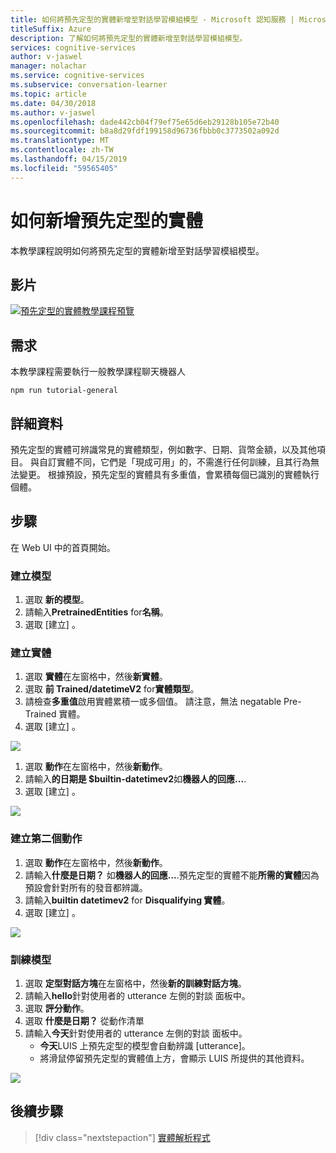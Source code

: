 ```yaml
---
title: 如何將預先定型的實體新增至對話學習模組模型 - Microsoft 認知服務 | Microsoft Docs
titleSuffix: Azure
description: 了解如何將預先定型的實體新增至對話學習模組模型。
services: cognitive-services
author: v-jaswel
manager: nolachar
ms.service: cognitive-services
ms.subservice: conversation-learner
ms.topic: article
ms.date: 04/30/2018
ms.author: v-jaswel
ms.openlocfilehash: dade442cb04f79ef75e65d6eb29128b105e72b40
ms.sourcegitcommit: b8a8d29fdf199158d96736fbbb0c3773502a092d
ms.translationtype: MT
ms.contentlocale: zh-TW
ms.lasthandoff: 04/15/2019
ms.locfileid: "59565405"
---
```

# <a name="how-to-add-pre-trained-entities"></a>如何新增預先定型的實體
本教學課程說明如何將預先定型的實體新增至對話學習模組模型。

## <a name="video"></a>影片

[![預先定型的實體教學課程預覽](https://aka.ms/cl_Tutorial_v3_PreTrainedEntities_Preview)](https://aka.ms/cl_Tutorial_v3_PreTrainedEntities)

## <a name="requirements"></a>需求
本教學課程需要執行一般教學課程聊天機器人

    npm run tutorial-general

## <a name="details"></a>詳細資料

預先定型的實體可辨識常見的實體類型，例如數字、日期、貨幣金額，以及其他項目。  與自訂實體不同，它們是「現成可用」的，不需進行任何訓練，且其行為無法變更。  根據預設，預先定型的實體具有多重值，會累積每個已識別的實體執行個體。

## <a name="steps"></a>步驟

在 Web UI 中的首頁開始。

### <a name="create-the-model"></a>建立模型

1. 選取 **新的模型**。
2. 請輸入**PretrainedEntities** for**名稱**。
3. 選取 [建立] 。

### <a name="entity-creation"></a>建立實體

1. 選取 **實體**在左窗格中，然後**新實體**。
2. 選取 **前 Trained/datetimeV2** for**實體類型**。
3. 請檢查**多重值**啟用實體累積一或多個值。 請注意，無法 negatable Pre-Trained 實體。
4. 選取 [建立] 。

![](../media/T08_entity_create.png)

1. 選取 **動作**在左窗格中，然後**新動作**。
2. 請輸入**的日期是 $builtin-datetimev2**如**機器人的回應...**.
3. 選取 [建立] 。

![](../media/T08_action_create_1.png)

### <a name="create-the-second-action"></a>建立第二個動作

1. 選取 **動作**在左窗格中，然後**新動作**。
2. 請輸入**什麼是日期？** 如**機器人的回應...**.預先定型的實體不能**所需的實體**因為預設會針對所有的發音都辨識。
3. 請輸入**builtin datetimev2** for **Disqualifying 實體**。
4. 選取 [建立] 。

![](../media/T08_action_create_2.png)

### <a name="train-the-model"></a>訓練模型

1. 選取 **定型對話方塊**在左窗格中，然後**新的訓練對話方塊**。
2. 請輸入**hello**針對使用者的 utterance 左側的對談 面板中。
3. 選取 **評分動作**。
4. 選取 **什麼是日期？** 從動作清單
5. 請輸入**今天**針對使用者的 utterance 左側的對談 面板中。
    - **今天**LUIS 上預先定型的模型會自動辨識 [utterance]。
    - 將滑鼠停留預先定型的實體值上方，會顯示 LUIS 所提供的其他資料。

![](../media/T08_training.png)

## <a name="next-steps"></a>後續步驟

> [!div class="nextstepaction"]
> [實體解析程式](./09-entity-resolvers.md)
